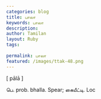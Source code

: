 ```yaml
---
categories: blog
title: பாலா
keywords: பாலா
description: 
author: Tamilan
layout: Ruby
tags: 
 
permalink: பாலா
featured: /images/ttak-48.png
---
```

  
[ pālā ]  
  
பெ. prob. bhalla. Spear; கையீட்டி. Loc